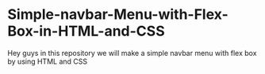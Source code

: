 # Simple-navbar-Menu-with-Flex-Box-in-HTML-and-CSS
Hey guys in this repository we will make a simple navbar menu with flex box by using HTML and CSS
